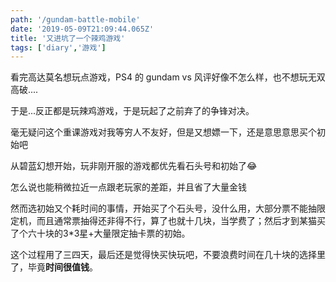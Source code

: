 ```yaml
---
path: '/gundam-battle-mobile'
date: '2019-05-09T21:09:44.065Z'
title: '又进坑了一个辣鸡游戏'
tags: ['diary','游戏']
---
```


看完高达莫名想玩点游戏，PS4 的 gundam vs 风评好像不怎么样，也不想玩无双高破....

于是...反正都是玩辣鸡游戏，于是玩起了之前弃了的争锋对决。

毫无疑问这个重课游戏对我等穷人不友好，但是又想嫖一下，还是意思意思买个初始吧

从碧蓝幻想开始，玩非刚开服的游戏都优先看石头号和初始了😂

怎么说也能稍微拉近一点跟老玩家的差距，并且省了大量金钱

然而选初始又个耗时间的事情，开始买了个石头号，没什么用，大部分票不能抽限定机，而且通常票抽得还非得不行，算了也就十几块，当学费了；然后才到某猫买了个六十块的3*3星+大量限定抽卡票的初始。

这个过程用了三四天，最后还是觉得快买快玩吧，不要浪费时间在几十块的选择里了，毕竟**时间很值钱**。